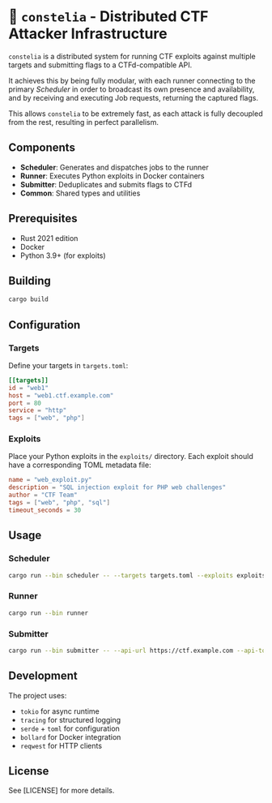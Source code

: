 # 🌌 `constelia` - Distributed CTF Attacker Infrastructure

`constelia` is a distributed system for running CTF exploits against multiple targets and submitting flags to a CTFd-compatible API.

It achieves this by being fully modular, with each runner connecting to the primary *Scheduler* in order to broadcast its own presence and availability, and by receiving and executing Job requests, returning the captured flags.

This allows `constelia` to be extremely fast, as each attack is fully decoupled from the rest, resulting in perfect parallelism.

## Components

- **Scheduler**: Generates and dispatches jobs to the runner
- **Runner**: Executes Python exploits in Docker containers
- **Submitter**: Deduplicates and submits flags to CTFd
- **Common**: Shared types and utilities

## Prerequisites

- Rust 2021 edition
- Docker
- Python 3.9+ (for exploits)

## Building

```bash
cargo build
```

## Configuration

### Targets

Define your targets in `targets.toml`:

```toml
[[targets]]
id = "web1"
host = "web1.ctf.example.com"
port = 80
service = "http"
tags = ["web", "php"]
```

### Exploits

Place your Python exploits in the `exploits/` directory. Each exploit should have a corresponding TOML metadata file:

```toml
name = "web_exploit.py"
description = "SQL injection exploit for PHP web challenges"
author = "CTF Team"
tags = ["web", "php", "sql"]
timeout_seconds = 30
```

## Usage

### Scheduler

```bash
cargo run --bin scheduler -- --targets targets.toml --exploits exploits/
```

### Runner

```bash
cargo run --bin runner
```

### Submitter

```bash
cargo run --bin submitter -- --api-url https://ctf.example.com --api-token your-token
```

## Development

The project uses:
- `tokio` for async runtime
- `tracing` for structured logging
- `serde` + `toml` for configuration
- `bollard` for Docker integration
- `reqwest` for HTTP clients

## License

See [LICENSE] for more details.

